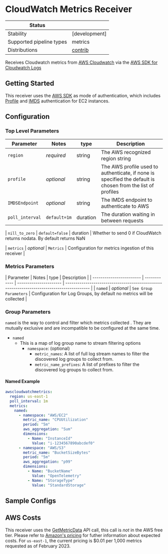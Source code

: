# CloudWatch Metrics Receiver

| Status                   |               |
| ------------------------ | ------------- |
| Stability                | [development] |
| Supported pipeline types | metrics       |
| Distributions            | [contrib]     |

Receives Cloudwatch metrics from [AWS Cloudwatch](https://aws.amazon.com/cloudwatch/) via the [AWS SDK for Cloudwatch Logs](https://docs.aws.amazon.com/sdk-for-go/api/service/cloudwatchlogs/)

## Getting Started

This receiver uses the [AWS SDK](https://docs.aws.amazon.com/sdk-for-go/v1/developer-guide/configuring-sdk.html) as mode of authentication, which includes [Profile](https://docs.aws.amazon.com/cli/latest/userguide/cli-configure-profiles.html) and [IMDS](https://docs.aws.amazon.com/AWSEC2/latest/UserGuide/ec2-instance-metadata.html) authentication for EC2 instances.

## Configuration

### Top Level Parameters

| Parameter       | Notes      | type   | Description                                                                                                                                                                                                                                                                       |
| --------------- | ---------- | ------ | --------------------------------------------------------------------------------------------------------------------------------------------------------------------------------------------------------------------------------------------------------------------------------- |
| `region`        | *required* | string | The AWS recognized region string                                                                                                                                                                                                                                                  |
| `profile`       | *optional* | string | The AWS profile used to authenticate, if none is specified the default is chosen from the list of profiles                                                                                                                                                                        |
| `IMDSEndpoint`       | *optional* | string | The IMDS endpoint to authenticate to AWS                                                                                                                                               |
| `poll_interval`          | `default=1m` | duration               | The duration waiting in between requests

| `nill_to_zero`          | `default=false` | duration               | Whether to send 0 if CloudWatch returns nodata. By default returns NaN

| `metrics`          | *optional* | `Metrics` | Configuration for metrics ingestion of this receiver                                                                                                                                                                                                                              |

### Metrics Parameters

| Parameter                | Notes        | type                   | Description                                                                                |
| ------------------------ | ------------ | ---------------------- | ------------------------------------------------------------------------------------------ |                                             |
 `named`                 | *optional*   | `See Group Parameters` | Configuration for Log Groups, by default no metrics will be collected |

### Group Parameters

`named` is the way to control and filter which metrics collected . They are mutually exclusive and are incompatible to be configured at the same time.

- `named`
  - This is a map of log group name to stream filtering options
    - `namespace`: (optional)
      - `metric_names`: A list of full log stream names to filter the discovered log groups to collect from.
      - `metric_name_prefixes`: A list of prefixes to filter the discovered log groups to collect from.


#### Named Example

```yaml
awscloudwatchmetrics:
  region: us-east-1
  poll_interval: 1m
  metrics:
    named:
      - namespace: "AWS/EC2"
        metric_name: "CPUUtilization"
        period: "5m"
        aws_aggregation: "Sum"
        dimensions:
          - Name: "InstanceId"
            Value: "i-1234567890abcdef0"
      - namespace: "AWS/S3"
        metric_name: "BucketSizeBytes"
        period: "5m"
        aws_aggregation: "p99"
        dimensions:
          - Name: "BucketName"
            Value: "OpenTelemetry"
          - Name: "StorageType"
            Value: "StandardStorage"
```

## Sample Configs

## AWS Costs

This receiver uses the [GetMetricData](https://docs.aws.amazon.com/AmazonCloudWatch/latest/APIReference/API_GetMetricData.html) API call, this call is *not* in the AWS free tier. Please refer to [Amazon's pricing](https://aws.amazon.com/cloudwatch/pricing/) for futher information about expected costs. For `us-east-1`, the current pricing is $0.01 per 1,000 metrics requested as of February 2023.


[alpha]:https://github.com/open-telemetry/opentelemetry-collector#alpha
[contrib]:https://github.com/open-telemetry/opentelemetry-collector-releases/tree/main/distributions/otelcol-contrib
[Issue]:https://github.com/open-telemetry/opentelemetry-collector-contrib/issues/15667
